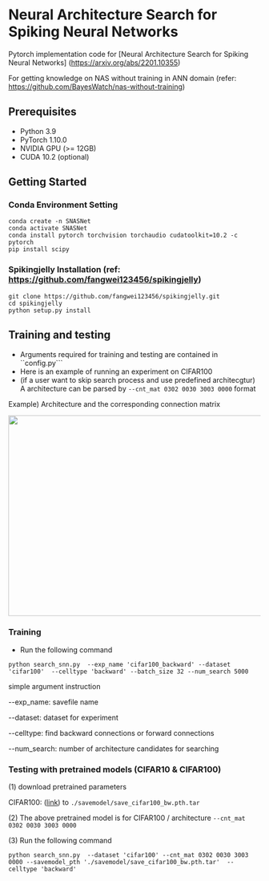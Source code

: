 # Neural Architecture Search for Spiking Neural Networks
Pytorch implementation code for [Neural Architecture Search for Spiking Neural Networks] (https://arxiv.org/abs/2201.10355)

For getting knowledge on NAS without training in ANN domain (refer: https://github.com/BayesWatch/nas-without-training)
## Prerequisites
* Python 3.9    
* PyTorch 1.10.0     
* NVIDIA GPU (>= 12GB)      
* CUDA 10.2 (optional)         

## Getting Started

### Conda Environment Setting
```
conda create -n SNASNet 
conda activate SNASNet
conda install pytorch torchvision torchaudio cudatoolkit=10.2 -c pytorch
pip install scipy
```
### Spikingjelly Installation (ref: https://github.com/fangwei123456/spikingjelly)
```
git clone https://github.com/fangwei123456/spikingjelly.git
cd spikingjelly
python setup.py install
```

## Training and testing

* Arguments required for training and testing are contained in ``config.py``` 
* Here is an example of running an experiment on CIFAR100
* (if a user want to skip search process and use predefined architecgtur) A architecture can be parsed by ``--cnt_mat 0302 0030 3003 0000`` format

Example) Architecture and the corresponding connection matrix

<img src="https://user-images.githubusercontent.com/41351363/142759748-50d0e9bf-4654-4831-97eb-5bfb4d30c21e.png"  width="630" height="400"/>


### Training

*  Run the following command

```
python search_snn.py  --exp_name 'cifar100_backward' --dataset 'cifar100'  --celltype 'backward' --batch_size 32 --num_search 5000 
```
simple argument instruction

--exp_name: savefile name

--dataset: dataset for experiment

--celltype: find backward connections or forward connections

--num_search: number of architecture candidates for searching

### Testing with pretrained models (CIFAR10 & CIFAR100)

(1) download pretrained parameters 

CIFAR100: ([link][e]) to ```./savemodel/save_cifar100_bw.pth.tar```   

[e]: https://drive.google.com/file/d/1pnS0nFMk2KlxTFeeVT5fYMdTPh_8qn84/view?usp=sharing

(2) The above pretrained model is for CIFAR100 / architecture ``--cnt_mat 0302 0030 3003 0000``

(3)  Run the following command

```
python search_snn.py  --dataset 'cifar100' --cnt_mat 0302 0030 3003 0000 --savemodel_pth './savemodel/save_cifar100_bw.pth.tar'  --celltype 'backward'
```


 


